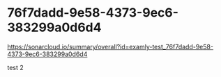 # 76f7dadd-9e58-4373-9ec6-383299a0d6d4
https://sonarcloud.io/summary/overall?id=examly-test_76f7dadd-9e58-4373-9ec6-383299a0d6d4


test 2